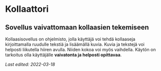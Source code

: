 # Kollaattori
## Sovellus vaivattomaan kollaasien tekemiseen


Kollaasisovellus on ohjelmisto, jolla käyttäjä voi tehdä kollaaseja kirjoittamalla ruudulle tekstiä ja lisäämällä kuvia.
Kuvia ja tekstejä voi helposti liikutella hiiren avulla. Niiden kokoa voi myös vaihdella.
Käytön on tarkoitus olla käyttäjälle **vaivatonta ja helposti opittavaa**.

*Last edited: 2022-03-18*
